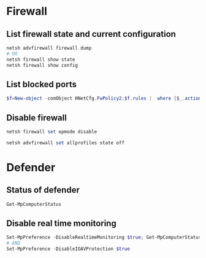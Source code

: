 # Firewall
## List firewall state and current configuration
```powershell
netsh advfirewall firewall dump
# OR
netsh firewall show state
netsh firewall show config
```

## List blocked ports
```powershell
$f=New-object -comObject HNetCfg.FwPolicy2;$f.rules |  where {$_.action -eq "0"} | select name,applicationname,localports
```

## Disable firewall
```powershell
netsh firewall set opmode disable
```

```powershell
netsh advfirewall set allprofiles state off
```


# Defender
## Status of defender
```powershell
Get-MpComputerStatus
```

## Disable real time monitoring
```powershell
Set-MpPreference -DisableRealtimeMonitoring $true; Get-MpComputerStatus
# AND
Set-MpPreference -DisableIOAVProtection $true
```

